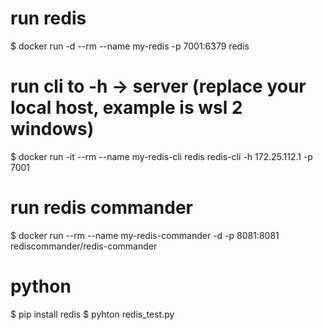 # run redis

$ docker run -d --rm --name my-redis -p 7001:6379 redis


# run cli to -h -> server (replace your local host, example is wsl 2 windows)

$ docker run -it --rm --name my-redis-cli redis redis-cli -h 172.25.112.1 -p 7001


# run redis commander

$ docker run --rm --name my-redis-commander -d -p 8081:8081 rediscommander/redis-commander


# python

$ pip install redis
$ pyhton redis_test.py
